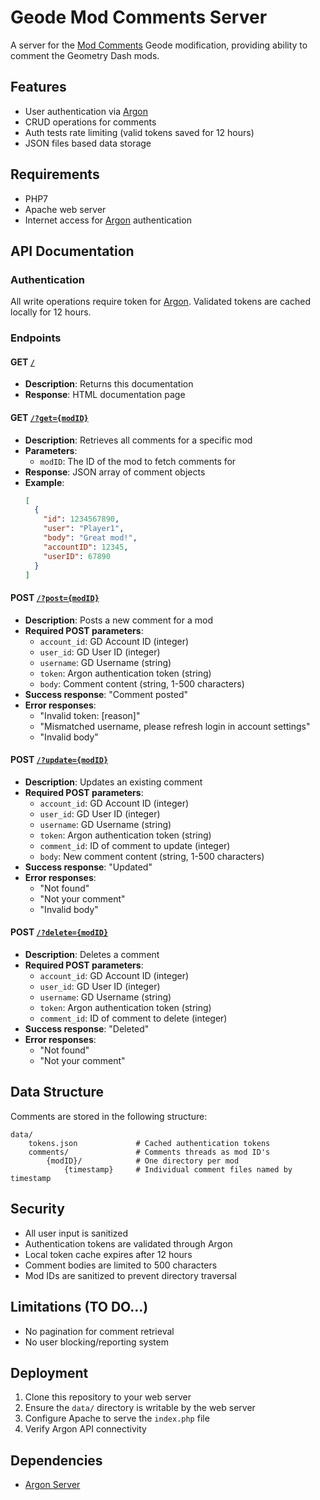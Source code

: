 # Geode Mod Comments Server

A server for the [Mod Comments](https://github.com/user95401/Geode-Mod-Comments) Geode modification, providing ability to comment the Geometry Dash mods.

## Features

- User authentication via [Argon](https://github.com/globedgd/argon)
- CRUD operations for comments
- Auth tests rate limiting (valid tokens saved for 12 hours)
- JSON files based data storage

## Requirements

- PHP7
- Apache web server
- Internet access for [Argon](https://github.com/globedgd/argon) authentication

## API Documentation

### Authentication
All write operations require token for [Argon](https://github.com/globedgd/argon). Validated tokens are cached locally for 12 hours.

### Endpoints

#### GET [`/`](/)
- **Description**: Returns this documentation
- **Response**: HTML documentation page

#### GET [`/?get={modID}`](/?get={modID})
- **Description**: Retrieves all comments for a specific mod
- **Parameters**:
  - `modID`: The ID of the mod to fetch comments for
- **Response**: JSON array of comment objects
- **Example**:
  ```json
  [
    {
      "id": 1234567890,
      "user": "Player1",
      "body": "Great mod!",
      "accountID": 12345,
      "userID": 67890
    }
  ]
  ```

#### POST [`/?post={modID}`](/?post={modID})
- **Description**: Posts a new comment for a mod
- **Required POST parameters**:
  - `account_id`: GD Account ID (integer)
  - `user_id`: GD User ID (integer)
  - `username`: GD Username (string)
  - `token`: Argon authentication token (string)
  - `body`: Comment content (string, 1-500 characters)
- **Success response**: "Comment posted"
- **Error responses**:
  - "Invalid token: [reason]"
  - "Mismatched username, please refresh login in account settings"
  - "Invalid body"

#### POST [`/?update={modID}`](/?update={modID})
- **Description**: Updates an existing comment
- **Required POST parameters**:
  - `account_id`: GD Account ID (integer)
  - `user_id`: GD User ID (integer)
  - `username`: GD Username (string)
  - `token`: Argon authentication token (string)
  - `comment_id`: ID of comment to update (integer)
  - `body`: New comment content (string, 1-500 characters)
- **Success response**: "Updated"
- **Error responses**:
  - "Not found"
  - "Not your comment"
  - "Invalid body"

#### POST [`/?delete={modID}`](/?delete={modID})
- **Description**: Deletes a comment
- **Required POST parameters**:
  - `account_id`: GD Account ID (integer)
  - `user_id`: GD User ID (integer)
  - `username`: GD Username (string)
  - `token`: Argon authentication token (string)
  - `comment_id`: ID of comment to delete (integer)
- **Success response**: "Deleted"
- **Error responses**:
  - "Not found"
  - "Not your comment"

## Data Structure

Comments are stored in the following structure:
```
data/
    tokens.json             # Cached authentication tokens
    comments/               # Comments threads as mod ID's
        {modID}/            # One directory per mod
            {timestamp}     # Individual comment files named by timestamp
```

## Security

- All user input is sanitized
- Authentication tokens are validated through Argon
- Local token cache expires after 12 hours
- Comment bodies are limited to 500 characters
- Mod IDs are sanitized to prevent directory traversal

## Limitations (TO DO...)

- No pagination for comment retrieval
- No user blocking/reporting system

## Deployment

1. Clone this repository to your web server
2. Ensure the `data/` directory is writable by the web server
3. Configure Apache to serve the `index.php` file
4. Verify Argon API connectivity

## Dependencies

- [Argon Server](https://argon.globed.dev)
